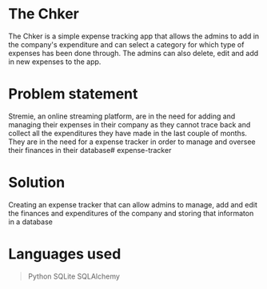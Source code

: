 # The Chker

The Chker is a simple expense tracking app that allows the admins to add in the company's expenditure and can select a category for which type of expenses has been done through. The admins can also delete, edit and add in new expenses to the app.



# Problem statement

Stremie, an online streaming platform, are in the need for adding and managing their expenses in their company as they cannot trace back and collect all the expenditures they have made in the last couple of months. They are in the need for a expense tracker in order to manage and oversee their finances in their database# expense-tracker



# Solution
Creating an expense tracker that can allow admins to manage, add and edit the finances and expenditures of the company and storing that informaton in a database



# Languages used
>Python
>SQLite
>SQLAlchemy



